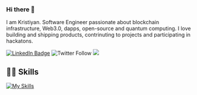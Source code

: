 ### Hi there 👋

I am Kristiyan. Software Engineer passionate about blockchain infrastructure, Web3.0, dapps, open-source and quantum computing. I love building and shipping products, contrinuting to projects and participating in hackatons.


[![LinkedIn Badge](https://img.shields.io/badge/LinkedIn-Profile-informational?style=flat-square&logo=linkedin&logoColor=white&color=blue)](https://www.linkedin.com/in/kristiyan-dilov-4317a4178/)
![Twitter Follow](https://img.shields.io/twitter/follow/kristiyan514?label=kristiyan514&logo=twitter&color=blue&style=flat-square)
![](https://dcbadge.vercel.app/api/shield/520315179171446785?style=flat-square&theme=clean)

## 👨‍💻 Skills
[![My Skills](https://skillicons.dev/icons?i=python,rust,aws,git,docker,js,html,css,node)](https://skillicons.dev)
